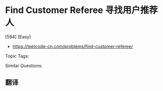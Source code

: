 # Find Customer Referee 寻找用户推荐人

[584] [Easy]

- https://leetcode-cn.com/problems/find-customer-referee/

Topic Tags:

Similar Questions:

## 翻译
